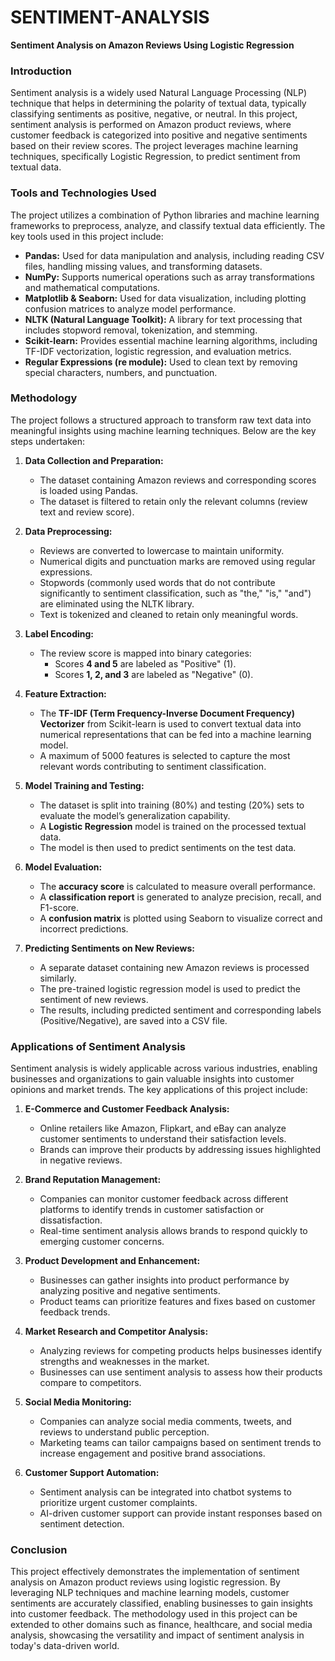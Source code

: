 # SENTIMENT-ANALYSIS

**Sentiment Analysis on Amazon Reviews Using Logistic Regression**

### Introduction
Sentiment analysis is a widely used Natural Language Processing (NLP) technique that helps in determining the polarity of textual data, typically classifying sentiments as positive, negative, or neutral. In this project, sentiment analysis is performed on Amazon product reviews, where customer feedback is categorized into positive and negative sentiments based on their review scores. The project leverages machine learning techniques, specifically Logistic Regression, to predict sentiment from textual data.

### Tools and Technologies Used
The project utilizes a combination of Python libraries and machine learning frameworks to preprocess, analyze, and classify textual data efficiently. The key tools used in this project include:

- **Pandas:** Used for data manipulation and analysis, including reading CSV files, handling missing values, and transforming datasets.
- **NumPy:** Supports numerical operations such as array transformations and mathematical computations.
- **Matplotlib & Seaborn:** Used for data visualization, including plotting confusion matrices to analyze model performance.
- **NLTK (Natural Language Toolkit):** A library for text processing that includes stopword removal, tokenization, and stemming.
- **Scikit-learn:** Provides essential machine learning algorithms, including TF-IDF vectorization, logistic regression, and evaluation metrics.
- **Regular Expressions (re module):** Used to clean text by removing special characters, numbers, and punctuation.

### Methodology
The project follows a structured approach to transform raw text data into meaningful insights using machine learning techniques. Below are the key steps undertaken:

1. **Data Collection and Preparation:**
   - The dataset containing Amazon reviews and corresponding scores is loaded using Pandas.
   - The dataset is filtered to retain only the relevant columns (review text and review score).

2. **Data Preprocessing:**
   - Reviews are converted to lowercase to maintain uniformity.
   - Numerical digits and punctuation marks are removed using regular expressions.
   - Stopwords (commonly used words that do not contribute significantly to sentiment classification, such as "the," "is," "and") are eliminated using the NLTK library.
   - Text is tokenized and cleaned to retain only meaningful words.

3. **Label Encoding:**
   - The review score is mapped into binary categories:
     - Scores **4 and 5** are labeled as "Positive" (1).
     - Scores **1, 2, and 3** are labeled as "Negative" (0).

4. **Feature Extraction:**
   - The **TF-IDF (Term Frequency-Inverse Document Frequency) Vectorizer** from Scikit-learn is used to convert textual data into numerical representations that can be fed into a machine learning model.
   - A maximum of 5000 features is selected to capture the most relevant words contributing to sentiment classification.

5. **Model Training and Testing:**
   - The dataset is split into training (80%) and testing (20%) sets to evaluate the model’s generalization capability.
   - A **Logistic Regression** model is trained on the processed textual data.
   - The model is then used to predict sentiments on the test data.

6. **Model Evaluation:**
   - The **accuracy score** is calculated to measure overall performance.
   - A **classification report** is generated to analyze precision, recall, and F1-score.
   - A **confusion matrix** is plotted using Seaborn to visualize correct and incorrect predictions.

7. **Predicting Sentiments on New Reviews:**
   - A separate dataset containing new Amazon reviews is processed similarly.
   - The pre-trained logistic regression model is used to predict the sentiment of new reviews.
   - The results, including predicted sentiment and corresponding labels (Positive/Negative), are saved into a CSV file.

### Applications of Sentiment Analysis
Sentiment analysis is widely applicable across various industries, enabling businesses and organizations to gain valuable insights into customer opinions and market trends. The key applications of this project include:

1. **E-Commerce and Customer Feedback Analysis:**
   - Online retailers like Amazon, Flipkart, and eBay can analyze customer sentiments to understand their satisfaction levels.
   - Brands can improve their products by addressing issues highlighted in negative reviews.

2. **Brand Reputation Management:**
   - Companies can monitor customer feedback across different platforms to identify trends in customer satisfaction or dissatisfaction.
   - Real-time sentiment analysis allows brands to respond quickly to emerging customer concerns.

3. **Product Development and Enhancement:**
   - Businesses can gather insights into product performance by analyzing positive and negative sentiments.
   - Product teams can prioritize features and fixes based on customer feedback trends.

4. **Market Research and Competitor Analysis:**
   - Analyzing reviews for competing products helps businesses identify strengths and weaknesses in the market.
   - Businesses can use sentiment analysis to assess how their products compare to competitors.

5. **Social Media Monitoring:**
   - Companies can analyze social media comments, tweets, and reviews to understand public perception.
   - Marketing teams can tailor campaigns based on sentiment trends to increase engagement and positive brand associations.

6. **Customer Support Automation:**
   - Sentiment analysis can be integrated into chatbot systems to prioritize urgent customer complaints.
   - AI-driven customer support can provide instant responses based on sentiment detection.

### Conclusion
This project effectively demonstrates the implementation of sentiment analysis on Amazon product reviews using logistic regression. By leveraging NLP techniques and machine learning models, customer sentiments are accurately classified, enabling businesses to gain insights into customer feedback. The methodology used in this project can be extended to other domains such as finance, healthcare, and social media analysis, showcasing the versatility and impact of sentiment analysis in today's data-driven world.

